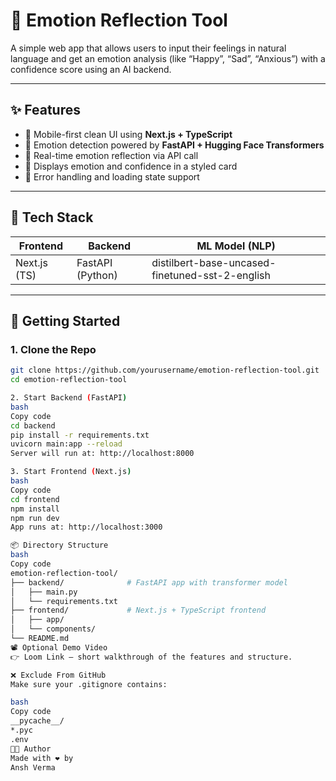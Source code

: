 # 🌟 Emotion Reflection Tool

A simple web app that allows users to input their feelings in natural language and get an emotion analysis (like “Happy”, “Sad”, “Anxious”) with a confidence score using an AI backend.

---

## ✨ Features

- 📱 Mobile-first clean UI using **Next.js + TypeScript**
- 🧠 Emotion detection powered by **FastAPI + Hugging Face Transformers**
- 🔄 Real-time emotion reflection via API call
- 🎯 Displays emotion and confidence in a styled card
- 🔐 Error handling and loading state support

---

## 🧩 Tech Stack

| Frontend       | Backend        | ML Model (NLP)               |
|----------------|----------------|------------------------------|
| Next.js (TS)   | FastAPI (Python) | distilbert-base-uncased-finetuned-sst-2-english |

---

## 🚀 Getting Started

### 1. Clone the Repo

```bash
git clone https://github.com/yourusername/emotion-reflection-tool.git
cd emotion-reflection-tool

2. Start Backend (FastAPI)
bash
Copy code
cd backend
pip install -r requirements.txt
uvicorn main:app --reload
Server will run at: http://localhost:8000

3. Start Frontend (Next.js)
bash
Copy code
cd frontend
npm install
npm run dev
App runs at: http://localhost:3000

📦 Directory Structure
bash
Copy code
emotion-reflection-tool/
├── backend/              # FastAPI app with transformer model
│   ├── main.py
│   └── requirements.txt
├── frontend/             # Next.js + TypeScript frontend
│   ├── app/
│   └── components/
└── README.md
📽️ Optional Demo Video
👉 Loom Link – short walkthrough of the features and structure.

❌ Exclude From GitHub
Make sure your .gitignore contains:

bash
Copy code
__pycache__/
*.pyc
.env
👨‍💻 Author
Made with ❤️ by
Ansh Verma
